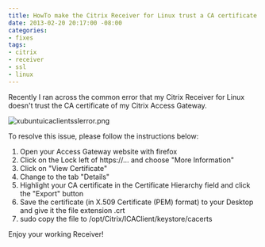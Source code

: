 ```yaml
---
title: HowTo make the Citrix Receiver for Linux trust a CA certificate
date: 2013-02-20 20:17:00 -08:00
categories:
- fixes
tags:
- citrix
- receiver
- ssl
- linux
---
```


Recently I ran across the common error that my Citrix Receiver for Linux doesn't trust the CA certificate of my Citrix Access Gateway.

![xubuntuicaclientsslerror.png](/uploads/xubuntuicaclientsslerror.png)

To resolve this issue, please follow the instructions below:
1. Open your Access Gateway website with firefox
2. Click on the Lock left of https://... and choose "More Information"
3. Click on "View Certificate"
4. Change to the tab "Details"
5. Highlight your CA certificate in the Certificate Hierarchy field and click the "Export" button
6. Save the certificate (in X.509 Certificate (PEM) format) to your Desktop and give it the file extension .crt
7. sudo copy the file to /opt/Citrix/ICAClient/keystore/cacerts

Enjoy your working Receiver!
